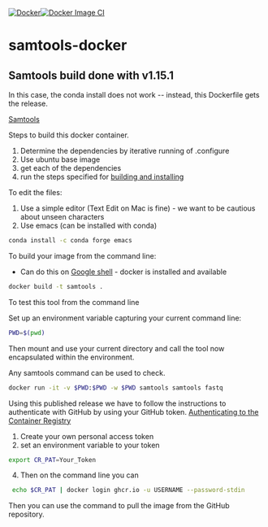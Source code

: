 [![Docker](https://github.com/adeslatt/samtools-docker/actions/workflows/docker-publish.yml/badge.svg)](https://github.com/adeslatt/samtools-docker/actions/workflows/docker-publish.yml)[![Docker Image CI](https://github.com/adeslatt/samtools-docker/actions/workflows/docker-image.yml/badge.svg)](https://github.com/adeslatt/samtools-docker/actions/workflows/docker-image.yml)
# samtools-docker
## Samtools build done with v1.15.1

In this case, the conda install does not work -- instead, this Dockerfile gets the release.

[Samtools](http://www.htslib.org/download/)

Steps to build this docker container.
1. Determine the dependencies by iterative running of .configure
2. Use ubuntu base image
3. get each of the dependencies
4. run the steps specified for [building and installing](http://www.htslib.org/download/)

To edit the files:
1. Use a simple editor (Text Edit on Mac is fine) - we want to be cautious about unseen characters
2. Use emacs (can be installed with conda)
```bash
conda install -c conda forge emacs
```

To build your image from the command line:
* Can do this on [Google shell](https://shell.cloud.google.com) - docker is installed and available

```bash
docker build -t samtools .
```

To test this tool from the command line 

Set up an environment variable capturing your current command line:
```bash
PWD=$(pwd)
```

Then mount and use your current directory and call the tool now encapsulated within the environment.

Any samtools command can be used to check.

```bash
docker run -it -v $PWD:$PWD -w $PWD samtools samtools fastq
```

Using this published release we have to follow the instructions to authenticate with GitHub by using your GitHub token. [Authenticating to the Container Registry](https://docs.github.com/en/packages/working-with-a-github-packages-registry/working-with-the-container-registry)

1.  Create your own personal access token
2.  set an environment variable to your token
```bash
export CR_PAT=Your_Token
```
4.  Then on the command line you can 
```bash
 echo $CR_PAT | docker login ghcr.io -u USERNAME --password-stdin
 ```
 
 Then you can use the command to pull the image from the GitHub repository.
 
 
